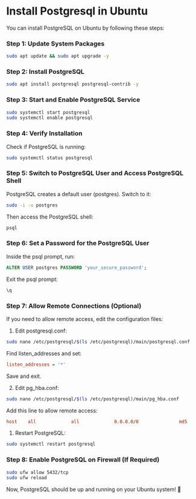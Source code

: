 
# Install Postgresql in Ubuntu


You can install PostgreSQL on Ubuntu by following these steps:

### Step 1: Update System Packages

```bash
sudo apt update && sudo apt upgrade -y
```

### Step 2: Install PostgreSQL

```bash
sudo apt install postgresql postgresql-contrib -y
```

### Step 3: Start and Enable PostgreSQL Service

```bash
sudo systemctl start postgresql
sudo systemctl enable postgresql
```

### Step 4: Verify Installation

Check if PostgreSQL is running:

```bash
sudo systemctl status postgresql
```

### Step 5: Switch to PostgreSQL User and Access PostgreSQL Shell

PostgreSQL creates a default user (postgres). Switch to it:

```bash
sudo -i -u postgres
```

Then access the PostgreSQL shell:

```bash
psql
```

### Step 6: Set a Password for the PostgreSQL User

Inside the psql prompt, run:

```sql
ALTER USER postgres PASSWORD 'your_secure_password';
```

Exit the psql prompt:

```sql
\q
```

### Step 7: Allow Remote Connections (Optional)

If you need to allow remote access, edit the configuration files:
1. Edit postgresql.conf:

```bash
sudo nano /etc/postgresql/$(ls /etc/postgresql)/main/postgresql.conf
```

Find listen_addresses and set:
```ini
listen_addresses = '*'
```
Save and exit.

2. Edit pg_hba.conf:

```bash
sudo nano /etc/postgresql/$(ls /etc/postgresql)/main/pg_hba.conf
```

Add this line to allow remote access:
```ini
host    all             all             0.0.0.0/0               md5
```

1. Restart PostgreSQL:

```bash
sudo systemctl restart postgresql
```


### Step 8: Enable PostgreSQL on Firewall (If Required)

```bash
sudo ufw allow 5432/tcp
sudo ufw reload
```

Now, PostgreSQL should be up and running on your Ubuntu system! 🚀
